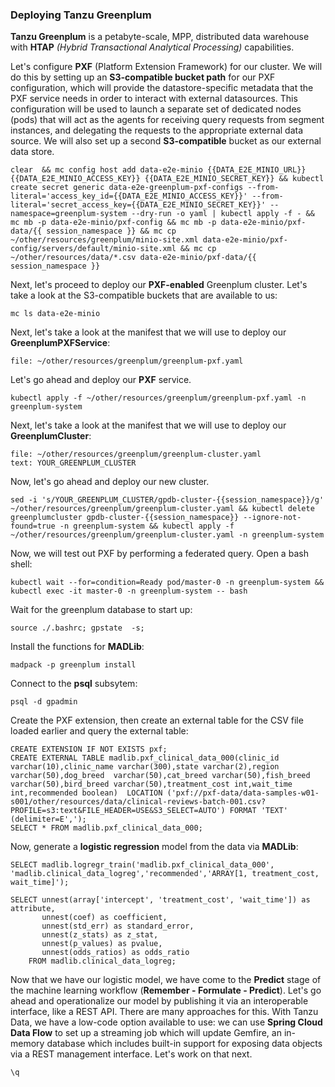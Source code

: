 
### Deploying Tanzu Greenplum

**Tanzu Greenplum** is a petabyte-scale, MPP,  distributed data warehouse with **HTAP** _(Hybrid Transactional Analytical Processing)_ capabilities.

Let's configure **PXF** (Platform Extension Framework) for our cluster. We will do this by setting up an **S3-compatible bucket path** for our PXF configuration, which will provide the datastore-specific metadata that the PXF service needs in order to interact with external datasources. This configuration will be used to launch a separate set of dedicated nodes (pods) that will act as the agents for receiving query requests from segment instances, and delegating the requests to the appropriate external data source. We will also set up a second **S3-compatible**  bucket as our external data store. 

```execute
clear  && mc config host add data-e2e-minio {{DATA_E2E_MINIO_URL}} {{DATA_E2E_MINIO_ACCESS_KEY}} {{DATA_E2E_MINIO_SECRET_KEY}} && kubectl create secret generic data-e2e-greenplum-pxf-configs --from-literal='access_key_id={{DATA_E2E_MINIO_ACCESS_KEY}}' --from-literal='secret_access_key={{DATA_E2E_MINIO_SECRET_KEY}}' --namespace=greenplum-system --dry-run -o yaml | kubectl apply -f - && mc mb -p data-e2e-minio/pxf-config && mc mb -p data-e2e-minio/pxf-data/{{ session_namespace }} && mc cp ~/other/resources/greenplum/minio-site.xml data-e2e-minio/pxf-config/servers/default/minio-site.xml && mc cp ~/other/resources/data/*.csv data-e2e-minio/pxf-data/{{ session_namespace }}
```

Next, let's proceed to deploy our **PXF-enabled** Greenplum cluster. Let's take a look at the S3-compatible buckets that are available to us:

```execute
mc ls data-e2e-minio
```

Next, let's take a look at the manifest that we will use to deploy our **GreenplumPXFService**:

```editor:open-file
file: ~/other/resources/greenplum/greenplum-pxf.yaml
```

Let's go ahead and deploy our **PXF** service.

```execute
kubectl apply -f ~/other/resources/greenplum/greenplum-pxf.yaml -n greenplum-system
```

Next, let's take a look at the manifest that we will use to deploy our **GreenplumCluster**:
```editor:select-matching-text
file: ~/other/resources/greenplum/greenplum-cluster.yaml
text: YOUR_GREENPLUM_CLUSTER
```

Now, let's go ahead and deploy our new cluster.

```execute
sed -i 's/YOUR_GREENPLUM_CLUSTER/gpdb-cluster-{{session_namespace}}/g' ~/other/resources/greenplum/greenplum-cluster.yaml && kubectl delete greenplumcluster gpdb-cluster-{{session_namespace}} --ignore-not-found=true -n greenplum-system && kubectl apply -f ~/other/resources/greenplum/greenplum-cluster.yaml -n greenplum-system
```

Now, we will test out PXF by performing a federated query. Open a bash shell:
```execute
kubectl wait --for=condition=Ready pod/master-0 -n greenplum-system && kubectl exec -it master-0 -n greenplum-system -- bash
```

Wait for the greenplum database to start up:
```execute
source ./.bashrc; gpstate  -s;
```

Install the functions for **MADLib**:
```execute
madpack -p greenplum install
```

Connect to the **psql** subsytem:
```execute
psql -d gpadmin
```

Create the PXF extension, then create an external table for the CSV file loaded earlier and query the external table:
```execute
CREATE EXTENSION IF NOT EXISTS pxf;
CREATE EXTERNAL TABLE madlib.pxf_clinical_data_000(clinic_id varchar(10),clinic_name varchar(300),state varchar(2),region varchar(50),dog_breed  varchar(50),cat_breed varchar(50),fish_breed varchar(50),bird_breed varchar(50),treatment_cost int,wait_time int,recommended boolean)  LOCATION ('pxf://pxf-data/data-samples-w01-s001/other/resources/data/clinical-reviews-batch-001.csv?PROFILE=s3:text&FILE_HEADER=USE&S3_SELECT=AUTO') FORMAT 'TEXT' (delimiter=E',');
SELECT * FROM madlib.pxf_clinical_data_000;
```

Now, generate a **logistic regression** model from the data via **MADLib**:
```execute
SELECT madlib.logregr_train('madlib.pxf_clinical_data_000', 'madlib.clinical_data_logreg','recommended','ARRAY[1, treatment_cost, wait_time]');

SELECT unnest(array['intercept', 'treatment_cost', 'wait_time']) as attribute,
       unnest(coef) as coefficient,
       unnest(std_err) as standard_error,
       unnest(z_stats) as z_stat,
       unnest(p_values) as pvalue,
       unnest(odds_ratios) as odds_ratio
    FROM madlib.clinical_data_logreg;
```

Now that we have our logistic model, we have come to the **Predict**  stage of the machine learning workflow (**Remember - Formulate - Predict**). Let's go ahead and operationalize our model by publishing it via an interoperable interface, like a REST API. There are many approaches for this. With Tanzu Data, we have a low-code option available to use: we can use **Spring Cloud Data Flow** to set up a streaming job which will update Gemfire, an in-memory database which includes built-in support for exposing data objects via a REST management interface. Let's work on that next.

```execute
\q
```
